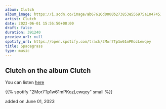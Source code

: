 ```yaml
---
album: Clutch
album_image: https://i.scdn.co/image/ab67616d0000b273853e556975a104745111154b
artist: Clutch
date: 2023-06-01 15:56:50+00:00
draft: false
duration: 391240
preview_url: null
spotify_url: https://open.spotify.com/track/2Mor7Tp1w61mPKozLewqey
title: Spacegrass
type: music
---
```



## Clutch on the album Clutch

You can listen [here](https://open.spotify.com/track/2Mor7Tp1w61mPKozLewqey)

{{% spotify "2Mor7Tp1w61mPKozLewqey" small %}}

added on June 01, 2023